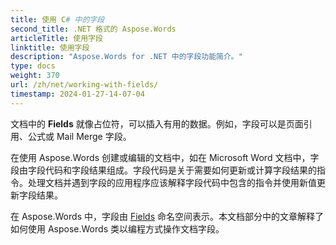 ```yaml
---
title: 使用 C# 中的字段
second_title: .NET 格式的 Aspose.Words
articleTitle: 使用字段
linktitle: 使用字段
description: "Aspose.Words for .NET 中的字段功能简介。"
type: docs
weight: 370
url: /zh/net/working-with-fields/
timestamp: 2024-01-27-14-07-04
---
```


文档中的 **Fields** 就像占位符，可以插入有用的数据。例如，字段可以是页面引用、公式或 Mail Merge 字段。

在使用 Aspose.Words 创建或编辑的文档中，如在 Microsoft Word 文档中，字段由字段代码和字段结果组成。字段代码是关于需要如何更新或计算字段结果的指令。处理文档并遇到字段的应用程序应该解释字段代码中包含的指令并使用新值更新字段结果。

在 Aspose.Words 中，字段由 [Fields](https://reference.aspose.com/words/zh/net/aspose.words.fields/) 命名空间表示。本文档部分中的文章解释了如何使用 Aspose.Words 类以编程方式操作文档字段。
